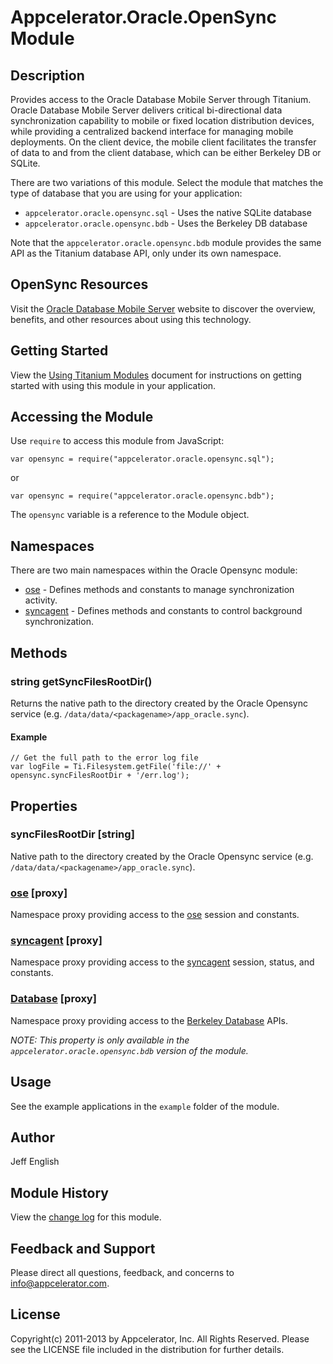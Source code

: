 # Appcelerator.Oracle.OpenSync Module

## Description

Provides access to the Oracle Database Mobile Server through Titanium.
Oracle Database Mobile Server delivers critical bi-directional data synchronization capability to mobile or fixed location distribution devices, while providing a centralized backend interface for managing mobile deployments. On the client device, the mobile client facilitates the transfer of data to and from the client database, which can be either Berkeley DB or SQLite. 

There are two variations of this module. Select the module that matches the type of database
that you are using for your application:

* `appcelerator.oracle.opensync.sql` - Uses the native SQLite database
* `appcelerator.oracle.opensync.bdb` - Uses the Berkeley DB database

Note that the `appcelerator.oracle.opensync.bdb` module provides the same API as the Titanium database API, only under its own namespace.

## OpenSync Resources

Visit the [Oracle Database Mobile Server][oracledms] website to discover the overview, benefits, and other resources about using this technology.

## Getting Started

View the [Using Titanium Modules](http://docs.appcelerator.com/titanium/latest/#!/guide/Using_Titanium_Modules) document for instructions on getting
started with using this module in your application.

## Accessing the Module

Use `require` to access this module from JavaScript:

	var opensync = require("appcelerator.oracle.opensync.sql");

or

	var opensync = require("appcelerator.oracle.opensync.bdb");

The `opensync` variable is a reference to the Module object.

## Namespaces

There are two main namespaces within the Oracle Opensync module:

* [ose](ose.html) - Defines methods and constants to manage synchronization activity.
* [syncagent](syncagent.html) - Defines methods and constants to control background synchronization.

## Methods

### string getSyncFilesRootDir()

Returns the native path to the directory created by the Oracle Opensync service (e.g. `/data/data/<packagename>/app_oracle.sync`).

#### Example
	// Get the full path to the error log file
	var logFile = Ti.Filesystem.getFile('file://' + opensync.syncFilesRootDir + '/err.log');

## Properties

### syncFilesRootDir [string]

Native path to the directory created by the Oracle Opensync service (e.g. `/data/data/<packagename>/app_oracle.sync`).

### [ose](ose.html) [proxy]

Namespace proxy providing access to the [ose](ose.html) session and constants.

### [syncagent](syncagent.html) [proxy]

Namespace proxy providing access to the [syncagent](syncagent.html) session, status, and constants.

### [Database](database.html) [proxy]

Namespace proxy providing access to the [Berkeley Database](database.html) APIs.

_NOTE: This property is only available in the `appcelerator.oracle.opensync.bdb` version of the module._

## Usage
See the example applications in the `example` folder of the module.

## Author

Jeff English

## Module History

View the [change log](changelog.html) for this module.

## Feedback and Support

Please direct all questions, feedback, and concerns to [info@appcelerator.com](mailto:info@appcelerator.com?subject=Appcelerator.Oracle.OpenSync%20Module).

## License

Copyright(c) 2011-2013 by Appcelerator, Inc. All Rights Reserved. Please see the LICENSE file included in the distribution for further details.

[oracledms]: http://www.oracle.com/us/products/database/database-mobile-server/overview/index.html
